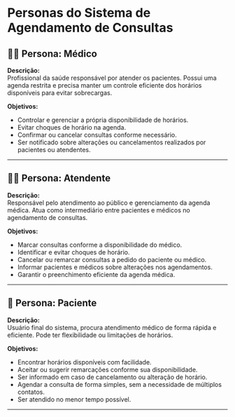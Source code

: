 # Personas do Sistema de Agendamento de Consultas

## 👨‍⚕️ Persona: Médico

**Descrição:**  
Profissional da saúde responsável por atender os pacientes. Possui uma agenda restrita e precisa manter um controle eficiente dos horários disponíveis para evitar sobrecargas.

**Objetivos:**  
- Controlar e gerenciar a própria disponibilidade de horários.  
- Evitar choques de horário na agenda.  
- Confirmar ou cancelar consultas conforme necessário.  
- Ser notificado sobre alterações ou cancelamentos realizados por pacientes ou atendentes.

---

## 👩‍💼 Persona: Atendente

**Descrição:**  
Responsável pelo atendimento ao público e gerenciamento da agenda médica. Atua como intermediário entre pacientes e médicos no agendamento de consultas.

**Objetivos:**  
- Marcar consultas conforme a disponibilidade do médico.  
- Identificar e evitar choques de horário.  
- Cancelar ou remarcar consultas a pedido do paciente ou médico.  
- Informar pacientes e médicos sobre alterações nos agendamentos.  
- Garantir o preenchimento eficiente da agenda médica.

---

## 🧑 Persona: Paciente

**Descrição:**  
Usuário final do sistema, procura atendimento médico de forma rápida e eficiente. Pode ter flexibilidade ou limitações de horários.

**Objetivos:**  
- Encontrar horários disponíveis com facilidade.  
- Aceitar ou sugerir remarcações conforme sua disponibilidade.  
- Ser informado em caso de cancelamento ou alteração de horário.  
- Agendar a consulta de forma simples, sem a necessidade de múltiplos contatos.  
- Ser atendido no menor tempo possível.

---
